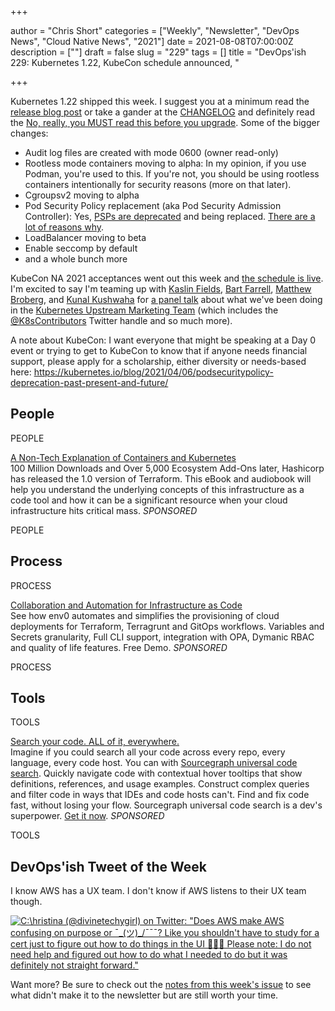 +++

author = "Chris Short"
categories = ["Weekly", "Newsletter", "DevOps News", "Cloud Native News", "2021"]
date = 2021-08-08T07:00:00Z
description = [""]
draft = false
slug = "229"
tags = []
title = "DevOps'ish 229: Kubernetes 1.22, KubeCon schedule announced, "

+++

Kubernetes 1.22 shipped this week. I suggest you at a minimum read the [release blog post](https://kubernetes.io/blog/2021/08/04/kubernetes-1-22-release-announcement/) or take a gander at the [CHANGELOG](https://github.com/kubernetes/kubernetes/blob/master/CHANGELOG/CHANGELOG-1.22.md) and definitely read the [No, really, you MUST read this before you upgrade](https://github.com/kubernetes/kubernetes/blob/master/CHANGELOG/CHANGELOG-1.22.md#no-really-you-must-read-this-before-you-upgrade). Some of the bigger changes:

* Audit log files are created with mode 0600 (owner read-only)
* Rootless mode containers moving to alpha: In my opinion, if you use Podman, you're used to this. If you're not, you should be using rootless containers intentionally for security reasons (more on that later).
* Cgroupsv2 moving to alpha
* Pod Security Policy replacement (aka Pod Security Admission Controller): Yes, [PSPs are deprecated](https://devopsish.com/205/) and being replaced. [There are a lot of reasons why](https://kubernetes.io/blog/2021/04/06/podsecuritypolicy-deprecation-past-present-and-future/).
* LoadBalancer moving to beta
* Enable seccomp by default
* and a whole bunch more

KubeCon NA 2021 acceptances went out this week and [the schedule is live](https://events.linuxfoundation.org/kubecon-cloudnativecon-north-america/program/schedule/). I'm excited to say I'm teaming up with [Kaslin Fields](https://twitter.com/kaslinfields), [Bart Farrell](https://twitter.com/birthmarkbart), [Matthew Broberg](https://twitter.com/mbbroberg), and [Kunal Kushwaha](https://twitter.com/kunalstwt) for [a panel talk](https://kccncna2021.sched.com/event/lV3S) about what we've been doing in the [Kubernetes Upstream Marketing Team](https://github.com/kubernetes/community/tree/master/communication/marketing-team) (which includes the [@K8sContributors](https://twitter.com/K8sContributors/) Twitter handle and so much more).

A note about KubeCon: I want everyone that might be speaking at a Day 0 event or trying to get to KubeCon to know that if anyone needs financial support, please apply for a scholarship, either diversity or needs-based here: <https://kubernetes.io/blog/2021/04/06/podsecuritypolicy-deprecation-past-present-and-future/>

## People

PEOPLE

[A Non-Tech Explanation of Containers and Kubernetes](https://www.linode.com/content/declarative-cloud-infrastructure-management-terraform-linode/?utm_source=tldr&utm_medium=newsletter_sponsorship&utm_campaign=newsletter_sponsorship-tldr-terraform&utm_content=ebook-terraform&utm_term=)  
100 Million Downloads and Over 5,000 Ecosystem Add-Ons later, Hashicorp has released the 1.0 version of Terraform.  This eBook and audiobook will help you understand the underlying concepts of this infrastructure as a code tool and how it can be a significant resource when your cloud infrastructure hits critical mass. *SPONSORED*

PEOPLE

## Process

PROCESS

[Collaboration and Automation for Infrastructure as Code](https://www.env0.com/infrastructure-as-code-automation?utm_campaign=devopsish&utm_source=nativeads&utm_medium=newsletter)  
See how env0 automates and simplifies the provisioning of cloud deployments for Terraform, Terragrunt and GitOps workflows. Variables and Secrets granularity, Full CLI support, integration with OPA, Dymanic RBAC and quality of life features. Free Demo. *SPONSORED*

PROCESS

## Tools

TOOLS

[Search your code. ALL of it, everywhere.](https://about.sourcegraph.com/?utm_source=devopsish&utm_medium=text&utm_campaign=try-sourcegraph&utm_content=try-text)  
Imagine if you could search all your code across every repo, every language, every code host. You can with [Sourcegraph universal code search](https://about.sourcegraph.com/?utm_source=devopsish&utm_medium=text&utm_campaign=try-sourcegraph&utm_content=try-text). Quickly navigate code with contextual hover tooltips that show definitions, references, and usage examples. Construct complex queries and filter code in ways that IDEs and code hosts can't. Find and fix code fast, without losing your flow. Sourcegraph universal code search is a dev's superpower. [Get it now](https://about.sourcegraph.com/?utm_source=devopsish&utm_medium=text&utm_campaign=try-sourcegraph&utm_content=try-text). *SPONSORED*

TOOLS

## DevOps'ish Tweet of the Week

I know AWS has a UX team. I don't know if AWS listens to their UX team though.

[![C:\hristina (@divinetechygirl) on Twitter: "Does AWS make AWS confusing on purpose or ¯\_(ツ)_/¯¯¯? Like you shouldn't have to study for a cert just to figure out how to do things in the UI 🤦🏽‍♀️ Please note: I do not need help and figured out how to do what I needed to do but it was definitely not straight forward."](/images/229-devopsish-tweet-of-the-week.png)](https://twitter.com/divinetechygirl/status/1422954646918864905)

Want more? Be sure to check out the [notes from this week's issue](https://devopsish.com/229/notes/) to see what didn't make it to the newsletter but are still worth your time.
